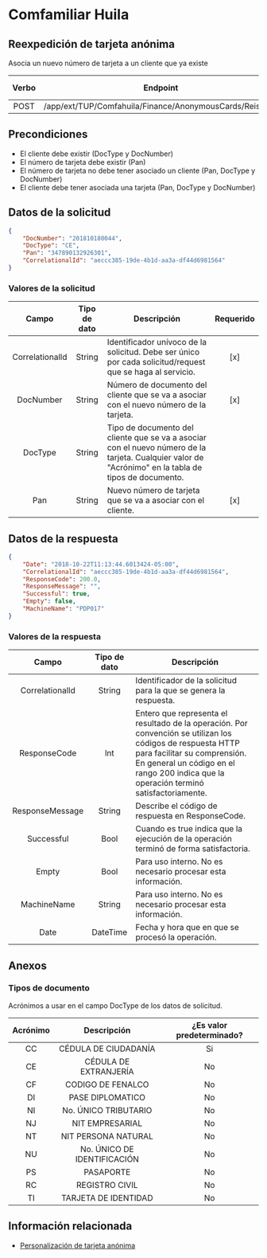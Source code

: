 # Comfamiliar Huila

## Reexpedición de tarjeta anónima

Asocia un nuevo número de tarjeta a un cliente que ya existe

Verbo | Endpoint | Requiere autenticación
:---: | -------- | :------------:
POST | /app/ext/TUP/Comfahuila/Finance/AnonymousCards/Reissues | [x]

## Precondiciones

- El cliente debe existir (DocType y DocNumber)
- El número de tarjeta debe existir (Pan)
- El número de tarjeta no debe tener asociado un cliente (Pan, DocType y DocNumber)
- El cliente debe tener asociada una tarjeta (Pan, DocType y DocNumber)

## Datos de la solicitud

```json
{
	"DocNumber": "201810180044",
	"DocType": "CE",
	"Pan": "347890132926301",
	"CorrelationalId": "aeccc385-19de-4b1d-aa3a-df44d6981564"
}
```

### Valores de la solicitud

Campo | Tipo de dato | Descripción | Requerido
:---: | :--------: | ------------ | :-----:
Correlationalld | String | Identificador unívoco de la solicitud. Debe ser único por cada  solicitud/request  que se haga al servicio. | [x]
DocNumber | String | Número de documento del cliente que se va a asociar con el nuevo número de la tarjeta. | [x]
DocType | String | Tipo de documento del cliente que se va a asociar con el nuevo número de la tarjeta. Cualquier valor de "Acrónimo" en la tabla de tipos de documento.
Pan | String | Nuevo número de tarjeta que se va a asociar con el cliente. | [x]

## Datos de la respuesta

```json
{
	"Date": "2018-10-22T11:13:44.6013424-05:00",
	"CorrelationalId": "aeccc385-19de-4b1d-aa3a-df44d6981564",
	"ResponseCode": 200.0,
	"ResponseMessage": "",
	"Successful": true,
	"Empty": false,
	"MachineName": "PDP017"
}
```

### Valores de la respuesta

Campo | Tipo de dato | Descripción
:---: | :--------: | ------------
Correlationalld | String | Identificador de la solicitud para la que se genera la respuesta.
ResponseCode | lnt | Entero que representa el resultado de la operación. Por convención se utilizan los códigos de respuesta HTTP para facilitar su comprensión. En general un código en el rango 200 indica que la operación terminó satisfactoriamente.
ResponseMessage | String | Describe el código de respuesta en ResponseCode.
Successful | Bool | Cuando es true indica que la ejecución de la operación terminó de forma satisfactoria.
Empty | Bool | Para uso interno. No es necesario procesar esta información.
MachineName | String | Para uso interno. No es necesario procesar esta información.
Date | DateTime | Fecha y hora que en que se procesó la operación.

## Anexos

### Tipos de documento

Acrónimos a usar en el campo DocType de los datos de solicitud.

Acrónimo | Descripción | ¿Es valor predeterminado?
:------: | :---------: | :----------------------:
CC | CÉDULA DE CIUDADANÍA | Si
CE | CÉDULA DE EXTRANJERÍA | No
CF | CODIGO DE FENALCO | No
DI | PASE  DIPLOMATICO | No
NI | No. ÚNICO TRIBUTARIO | No
NJ | NIT EMPRESARIAL | No
NT | NIT PERSONA NATURAL | No
NU | No. ÚNICO DE IDENTIFICACIÓN | No
PS | PASAPORTE | No
RC | REGISTRO CIVIL | No
TI | TARJETA DE IDENTIDAD | No


## Información relacionada

- [Personalización de tarjeta anónima](Comfahuila-AnonimousCardReissue.md)

